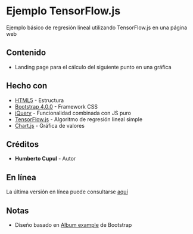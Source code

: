 # Ejemplo TensorFlow.js

Ejemplo básico de regresión lineal utilizando TensorFlow.js en una página web

## Contenido

* Landing page para el cálculo del siguiente punto en una gráfica

## Hecho con

* [HTML5](https://www.w3schools.com/html/html5_intro.asp) - Estructura
* [Bootstrap 4.0.0](https://www.w3schools.com/bootstrap4/bootstrap_get_started.asp) - Framework CSS
* [jQuery](https://jquery.com/) - Funcionalidad combinada con JS puro
* [TensorFlow.js](https://www.tensorflow.org/js) - Algoritmo de regresión lineal simple
* [Chart.js](https://www.chartjs.org) - Gráfica de valores

## Créditos

* **Humberto Cupul** - Autor

## En línea

La última versión en línea puede consultarse [aquí](https://cuatri.000webhostapp.com/tensorflow/)

## Notas

* Diseño basado en [Album example](https://getbootstrap.com/docs/4.0/examples/album/) de Bootstrap
